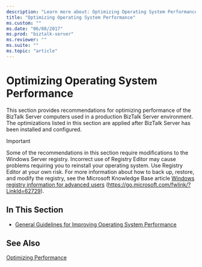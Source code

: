 ```yaml
---
description: "Learn more about: Optimizing Operating System Performance"
title: "Optimizing Operating System Performance"
ms.custom: ""
ms.date: "06/08/2017"
ms.prod: "biztalk-server"
ms.reviewer: ""
ms.suite: ""
ms.topic: "article"
---
```

# Optimizing Operating System Performance
This section provides recommendations for optimizing performance of the BizTalk Server computers used in a production BizTalk Server environment. The optimizations listed in this section are applied after BizTalk Server has been installed and configured.

> [!IMPORTANT]
>  Some of the recommendations in this section require modifications to the Windows Server registry. Incorrect use of Registry Editor may cause problems requiring you to reinstall your operating system. Use Registry Editor at your own risk. For more information about how to back up, restore, and modify the registry, see the Microsoft Knowledge Base article [Windows registry information for advanced users](/troubleshoot/windows-server/performance/windows-registry-advanced-users) (https://go.microsoft.com/fwlink/?LinkId=62729).

## In This Section

-   [General Guidelines for Improving Operating System Performance](../technical-guides/general-guidelines-for-improving-operating-system-performance.md)

## See Also
 [Optimizing Performance](../technical-guides/optimizing-performance.md)